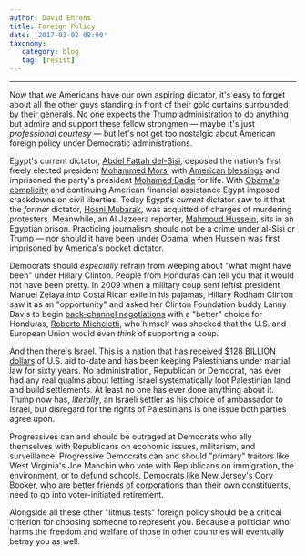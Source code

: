 ```yaml
---
author: David Ehrens
title: Foreign Policy
date: '2017-03-02 08:00'
taxonomy:
   category: blog
   tag: [resist]
---
```

---
Now that we Americans have our own aspiring dictator, it's easy to forget about all the other guys standing in front of their gold curtains surrounded by their generals. No one expects the Trump administration to do anything but admire and support these fellow strongmen — maybe it's just *professional courtesy* — but let's not get too nostalgic about American foreign policy under Democratic administrations.

Egypt's current dictator, [Abdel Fattah del-Sisi](http://www.aljazeera.com/news/middleeast/2013/07/201373112752442652.html), deposed the nation's first freely elected president [Mohammed Morsi](http://www.bbc.com/news/world-middle-east-18371427) with [American blessings](http://www.nytimes.com/2013/08/16/opinion/egypts-blood-americas-complicity.html?gwh=987F233D5DE433CB1E3EF49BD906AFBB) and imprisoned the party's president [Mohamed Badie](http://www.cnn.com/2016/05/30/middleeast/egypt-life-sentence-muslim-brotherhood-leader/index.html) for life. With [Obama's complicity](https://www.nytimes.com/2015/07/16/opinion/with-washingtons-complicity-egypt-cracks-down-on-critics.html) and continuing American financial assistance Egypt imposed crackdowns on civil liberties. Today Egypt's *current* dictator saw to it that the *former* dictator, [Hosni Mubarak](http://www.aljazeera.com/news/2017/03/hosni-mubarak-acquitted-2011-protester-killings-170302152023669.html), was acquitted of charges of murdering protesters. Meanwhile, an Al Jazeera reporter, [Mahmoud Hussein](https://web.archive.org/web/20200812174231/https://www.aljazeera.com/topics/issues/journalism-not-crime.html), sits in an Egyptian prison. Practicing journalism should not be a crime under al-Sisi or Trump — nor should it have been under Obama, when Hussein was first imprisoned by America's pocket dictator.

Democrats should *especially* refrain from weeping about "what might have been" under Hillary Clinton. People from Honduras can tell you that it would not have been pretty. In 2009 when a military coup sent leftist president Manuel Zelaya into Costa Rican exile in his pajamas, Hillary Rodham Clinton saw it as an "opportunity" and asked her Clinton Foundation buddy Lanny Davis to begin [back-channel negotiations](https://theintercept.com/2015/07/06/clinton-honduras-coup/) with a "better" choice for Honduras, [Roberto Micheletti](http://www.washingtonpost.com/wp-dyn/content/article/2009/09/21/AR2009092103111.html), who himself was shocked that the U.S. and European Union would even *think* of supporting a coup.

And then there's Israel. This is a nation that has received [\$128 BILLION dollars](https://fas.org/sgp/crs/mideast/RL33222.pdf) of U.S. aid to-date and has been keeping Palestinians under martial law for sixty years. No administration, Republican or Democrat, has ever had any real qualms about letting Israel systematically loot Palestinian land and build settlements. At least no one has ever done anything about it. Trump now has, *literally*, an Israeli settler as his choice of ambassador to Israel, but disregard for the rights of Palestinians is one issue both parties agree upon.

Progressives can and should be outraged at Democrats who ally themselves with Republicans on economic issues, militarism, and surveillance. Progressive Democrats can and should "primary" traitors like West Virginia's Joe Manchin who vote with Republicans on immigration, the environment, or to defund schools. Democrats like New Jersey's Cory Booker, who are better friends of corporations than their own constituents, need to go into voter-initiated retirement.

Alongside all these other "litmus tests" foreign policy should be a critical criterion for choosing someone to represent you. Because a politician who harms the freedom and welfare of those in other countries will eventually betray you as well.
